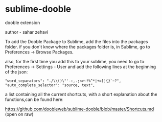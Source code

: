 # sublime-dooble
dooble extension

author - sahar zehavi

To add the Dooble Package to  Sublime, add the files into the packages folder.
if you don't know where the packages folder is, in Sublime, go to Preferences -> Browse Packages.

also, for the first time you add this to your sublime, you need to go to Preferences -> Settings - User and add the following lines at the beginning of the json:

	"word_separators": "./\\()\"'-:,.;<>~!%^*|+=[]{}`~?",
	"auto_complete_selector": "source, text",
	
a list containing all the current shortcuts, with a short explanation about the functions,can be found here:

https://github.com/doobleweb/sublime-dooble/blob/master/Shortcuts.md
(open on raw)
